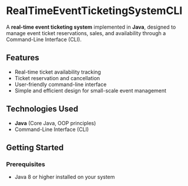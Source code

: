 # RealTimeEventTicketingSystemCLI

A **real-time event ticketing system** implemented in **Java**, designed to manage event ticket reservations, sales, and availability through a Command-Line Interface (CLI).

## Features

- Real-time ticket availability tracking
- Ticket reservation and cancellation
- User-friendly command-line interface
- Simple and efficient design for small-scale event management

## Technologies Used

- **Java** (Core Java, OOP principles)
- Command-Line Interface (CLI)

## Getting Started

### Prerequisites

- Java 8 or higher installed on your system

